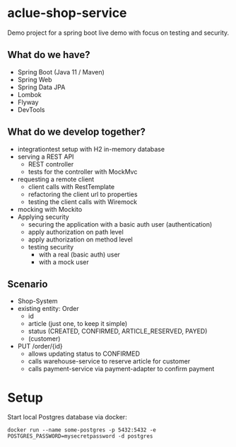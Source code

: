 # aclue-shop-service
Demo project for a spring boot live demo with focus on testing and security.

## What do we have?
- Spring Boot (Java 11 / Maven)
- Spring Web
- Spring Data JPA
- Lombok
- Flyway
- DevTools

## What do we develop together?
- integrationtest setup with H2 in-memory database
- serving a REST API
    - REST controller
    - tests for the controller with MockMvc
- requesting a remote client
    - client calls with RestTemplate
    - refactoring the client url to properties
    - testing the client calls with Wiremock
- mocking with Mockito
- Applying security
    - securing the application with a basic auth user (authentication)
    - apply authorization on path level
    - apply authorization on method level
    - testing security
        - with a real (basic auth) user
        - with a mock user

## Scenario
- Shop-System
- existing entity: Order
    - id
    - article (just one, to keep it simple)
    - status (CREATED, CONFIRMED, ARTICLE_RESERVED, PAYED)
    - (customer)
- PUT /order/{id} 
    - allows updating status to CONFIRMED
    - calls warehouse-service to reserve article for customer
    - calls payment-service via payment-adapter to confirm payment

# Setup
Start local Postgres database via docker:
    
    docker run --name some-postgres -p 5432:5432 -e POSTGRES_PASSWORD=mysecretpassword -d postgres
